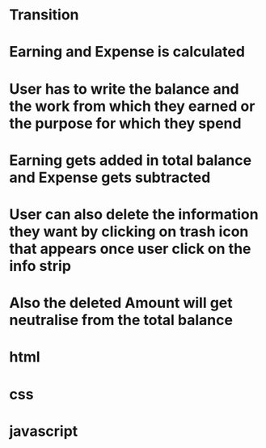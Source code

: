 # Transition
# Earning and Expense is calculated
# User has to write the balance and the work from which they earned or the purpose for which they spend
# Earning gets added in total balance and Expense gets subtracted
# User can also delete the information they want by clicking on trash icon that appears once user click on the info strip
# Also the deleted Amount will get neutralise from the total balance
# html
# css
# javascript
